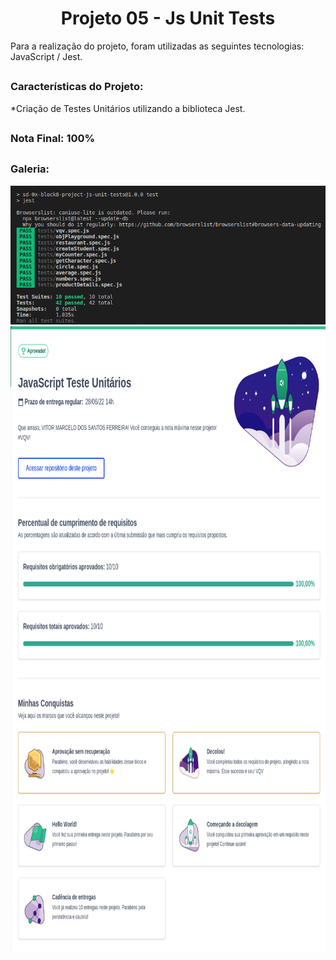 <h1 align="center">Projeto 05 - Js Unit Tests</h1>

<div>
  Para a realização do projeto, foram utilizadas as seguintes tecnologias: JavaScript / Jest.
</div>

##

<div>
  <h3>Características do Projeto:</h3>
  *Criação de Testes Unitários utilizando a biblioteca Jest.
</div>

##

<div>
  <h3>Nota Final: 100%</h3>
</div>

##
<h3>Galeria:</h3>
<img src="https://github.com/VitorMarceloSantos/Trybe-Projeto-05-Js-Unit-Tests/blob/main/ProjetoJest.png" title="Projeto - 05" alt="J"/><br/>
<img src="https://github.com/VitorMarceloSantos/Trybe-Projeto-05-Js-Unit-Tests/blob/main/NotaProjeto.png" title="Projeto - 05" alt="J" width="1000" height="1000"/><br/>

##
